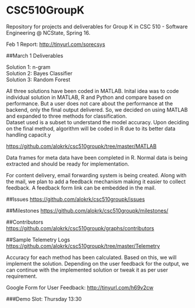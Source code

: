 # CSC510GroupK
Repository for projects and deliverables for Group K in CSC 510 - Software Engineering @ NCState, Spring 16.

Feb 1 Report: http://tinyurl.com/sorecsys

##March 1 Deliverables

Solution 1: n-gram<br />
Solution 2: Bayes Classifier<br />
Solution 3: Random Forest<br />

All three solutions have been coded in MATLAB. Inital idea was to code individual solution in MATLAB, R and Python and compare based on performance. But a user does not care about the performance at the backend, only the final output delivered. So, we decided on using MATLAB and expanded to three methods for classification.<br /> 
Dataset used is a subset to understand the model accuracy. Upon deciding on the final method, algorithm will be coded in R due to its better data handling capacit.y

https://github.com/alokrk/csc510groupk/tree/master/MATLAB<br />

Data frames for meta data have been completed in R. Normal data is being extracted and should be ready for implementation.

For content delivery, email forwarding system is being created. Along with the mail, we plan to add a feedback mechanism making it easier to collect feedback. A feedback form link can be embedded in the mail.

##Issues
https://github.com/alokrk/csc510groupk/issues

##Milestones
https://github.com/alokrk/csc510groupk/milestones/

##Contributors
https://github.com/alokrk/csc510groupk/graphs/contributors

##Sample Telemetry Logs
https://github.com/alokrk/csc510groupk/tree/master/Telemetry

Accuracy for each method has been calculated. Based on this, we will implement the solution. Depending on the user feedback for the output, we can continue with the implemented solution or tweak it as per user requirement.

Google Form for User Feedback:
http://tinyurl.com/h69v2cw

###Demo Slot: Thursday 13:30
